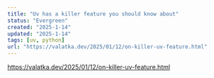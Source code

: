 ```yaml
---
title: "Uv has a killer feature you should know about"
status: "Evergreen"
created: "2025-1-14"
updated: "2025-1-14"
tags: [uv, python]
url: "https://valatka.dev/2025/01/12/on-killer-uv-feature.html"
---
```

https://valatka.dev/2025/01/12/on-killer-uv-feature.html